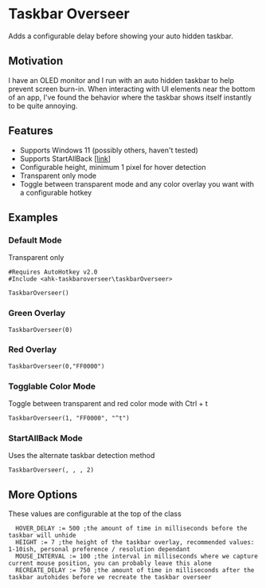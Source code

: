 # Taskbar Overseer
Adds a configurable delay before showing your auto hidden taskbar.

## Motivation
I have an OLED monitor and I run with an auto hidden taskbar to help prevent screen burn-in. When interacting with UI elements near the bottom of an app, I've found the behavior where the taskbar shows itself instantly to be quite annoying.

## Features
- Supports Windows 11 (possibly others, haven't tested)
- Supports StartAllBack [[link](https://www.startallback.com/)]
- Configurable height, minimum 1 pixel for hover detection
- Transparent only mode
- Toggle between transparent mode and any color overlay you want with a configurable hotkey

## Examples
### Default Mode
Transparent only
```
#Requires AutoHotkey v2.0
#Include <ahk-taskbaroverseer\taskbarOverseer>

TaskbarOverseer()
```
### Green Overlay
```
TaskbarOverseer(0)
```
### Red Overlay
```
TaskbarOverseer(0,"FF0000")
```
### Togglable Color Mode
Toggle between transparent and red color mode with Ctrl + t
```
TaskbarOverseer(1, "FF0000", "^t")
```
### StartAllBack Mode
Uses the alternate taskbar detection method
```
TaskbarOverseer(, , , 2)
```
## More Options
These values are configurable at the top of the class
```
  HOVER_DELAY := 500 ;the amount of time in milliseconds before the taskbar will unhide
  HEIGHT := 7 ;the height of the taskbar overlay, recommended values: 1-10ish, personal preference / resolution dependant
  MOUSE_INTERVAL := 100 ;the interval in milliseconds where we capture current mouse position, you can probably leave this alone
  RECREATE_DELAY := 750 ;the amount of time in milliseconds after the taskbar autohides before we recreate the taskbar overseer
```